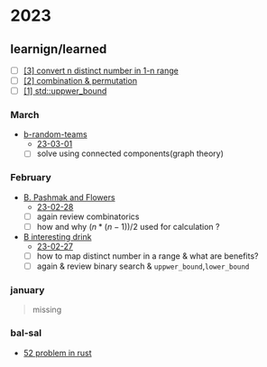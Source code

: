 # 2023

## learnign/learned

- [ ] [[3] convert n distinct number in 1-n range]('./notes/distinct-nums-in-1-to-n.md')
- [ ] [[2] combination & permutation](./notes/combination-and-permutation.md)
- [ ] [[1] std::uppwer_bound](./notes/algorithms-uppwer_bound-lowerbound.md)

### March

- [b-random-teams](https://codeforces.com/contest/478/problem/B)
  - [23-03-01](23-03-01)
  - [ ] solve using connected components(graph theory)

### February

- [B. Pashmak and Flowers](https://codeforces.com/problemset/problem/459/B)
  - [23-02-28](23-02-28)
  - [ ] again review combinatorics
  - [ ] how and why $(n*(n-1))/2$ used for calculation ?
- [B interesting drink](https://codeforces.com/problemset/problem/706/B)
  - [23-02-27](23-02-27)
  - [ ] how to map distinct number in a range & what are benefits?
  - [ ] again & review binary search & `uppwer_bound`,`lower_bound`

### january

> missing

### bal-sal

- [52 problem in rust](./52-in-rust.md)
